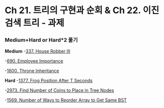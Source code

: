 # Ch 21. 트리의 구현과 순회 & Ch 22. 이진 검색 트리 - 과제

### Medium+Hard or Hard*2 풀기

**Medium**
-[337. House Robber III](https://leetcode.com/problems/house-robber-iii/description/)

-[690. Employee Importance](https://leetcode.com/problems/employee-importance/description/)

-[1600. Throne Inheritance](https://leetcode.com/problems/throne-inheritance/description/)


**Hard**
-[1377. Frog Position After T Seconds](https://leetcode.com/problems/frog-position-after-t-seconds/description/)

-[2973. Find Number of Coins to Place in Tree Nodes](https://leetcode.com/problems/find-number-of-coins-to-place-in-tree-nodes/description/)

-[1569. Number of Ways to Reorder Array to Get Same BST](https://leetcode.com/problems/number-of-ways-to-reorder-array-to-get-same-bst/description/)

